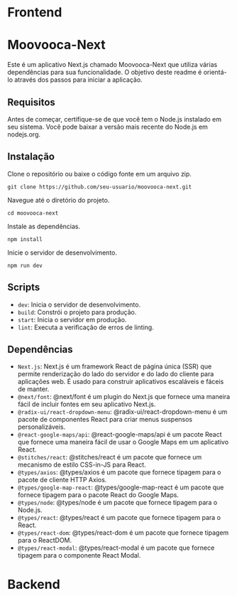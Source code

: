 # Frontend

# Moovooca-Next

Este é um aplicativo Next.js chamado Moovooca-Next que utiliza várias dependências para sua funcionalidade. O objetivo deste readme é orientá-lo através dos passos para iniciar a aplicação.

## Requisitos

Antes de começar, certifique-se de que você tem o Node.js instalado em seu sistema. Você pode baixar a versão mais recente do Node.js em nodejs.org.

## Instalação

Clone o repositório ou baixe o código fonte em um arquivo zip.

```git clone https://github.com/seu-usuario/moovooca-next.git```

Navegue até o diretório do projeto.

```cd moovooca-next```

Instale as dependências.

```npm install```

Inicie o servidor de desenvolvimento.

```npm run dev```

## Scripts

- `dev`: Inicia o servidor de desenvolvimento.
- `build`: Constrói o projeto para produção.
- `start`: Inicia o servidor em produção.
- `lint`: Executa a verificação de erros de linting.

## Dependências

- `Next.js`: Next.js é um framework React de página única (SSR) que permite renderização do lado do servidor e do lado do cliente para aplicações web. É usado para construir aplicativos escaláveis ​​e fáceis de manter.
- `@next/font`: @next/font é um plugin do Next.js que fornece uma maneira fácil de incluir fontes em seu aplicativo Next.js.
- `@radix-ui/react-dropdown-menu`: @radix-ui/react-dropdown-menu é um pacote de componentes React para criar menus suspensos personalizáveis.
- `@react-google-maps/api`: @react-google-maps/api é um pacote React que fornece uma maneira fácil de usar o Google Maps em um aplicativo React.
- `@stitches/react`: @stitches/react é um pacote que fornece um mecanismo de estilo CSS-in-JS para React.
- `@types/axios`: @types/axios é um pacote que fornece tipagem para o pacote de cliente HTTP Axios.
- `@types/google-map-react`: @types/google-map-react é um pacote que fornece tipagem para o pacote React do Google Maps.
- `@types/node`: @types/node é um pacote que fornece tipagem para o Node.js.
- `@types/react`: @types/react é um pacote que fornece tipagem para o React.
- `@types/react-dom`: @types/react-dom é um pacote que fornece tipagem para o ReactDOM.
- `@types/react-modal`: @types/react-modal é um pacote que fornece tipagem para o componente React Modal.

# Backend